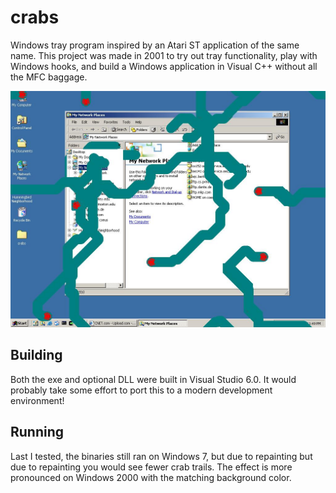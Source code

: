 # crabs

Windows tray program inspired by an Atari ST application of the same name.
This project was made in 2001 to try out tray functionality, play with Windows
hooks, and build a Windows application in Visual C++ without all the MFC baggage.

![](https://github.com/jdonald/crabs/raw/master/crabs_screenshot.jpg)

## Building

Both the exe and optional DLL were built in Visual Studio 6.0. It would
probably take some effort to port this to a modern development environment!

## Running

Last I tested, the binaries still ran on Windows 7, but due to repainting
but due to repainting you would see fewer crab trails. The effect is more
pronounced on Windows 2000 with the matching background color.
